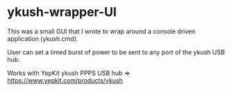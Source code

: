 # ykush-wrapper-UI

This was a small GUI that I wrote to wrap around a console driven application (ykush.cmd).

User can set a timed burst of power to be sent to any port of the ykush USB hub.

Works with YepKit ykush PPPS USB hub => https://www.yepkit.com/products/ykush
